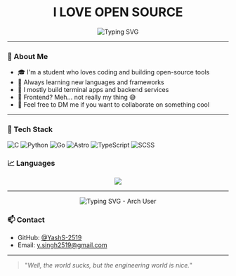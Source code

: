 <h1 align="center">I LOVE OPEN SOURCE</h1>

<p align="center">
  <img src="https://readme-typing-svg.demolab.com?font=Fira+Code&pause=1000&center=true&vCenter=true&width=435&lines=Hi%2C+I'm+Yash!;Open+source+enthusiast+%F0%9F%91%BB;Backend+%26+terminal+apps+lover;Frontend+code+hater+%F0%9F%98%9C" alt="Typing SVG" />
</p>

---

### 👋 About Me

- 🎓 I'm a student who loves coding and building open-source tools  
- 🧠 Always learning new languages and frameworks  
- 🔧 I mostly build terminal apps and backend services  
- 🎨 Frontend? Meh... not really my thing 😅  
- 💬 Feel free to DM me if you want to collaborate on something cool  

---

### 🚀 Tech Stack

![C](https://img.shields.io/badge/C-00599C?style=for-the-badge&logo=c&logoColor=white)
![Python](https://img.shields.io/badge/Python-3776AB?style=for-the-badge&logo=python&logoColor=white)
![Go](https://img.shields.io/badge/Go-00ADD8?style=for-the-badge&logo=go&logoColor=white)
![Astro](https://img.shields.io/badge/Astro-000000?style=for-the-badge&logo=astro&logoColor=white)
![TypeScript](https://img.shields.io/badge/TypeScript-007ACC?style=for-the-badge&logo=typescript&logoColor=white)
![SCSS](https://img.shields.io/badge/SCSS-hotpink?style=for-the-badge&logo=SASS&logoColor=white)

### 📈 Languages

<p align="center">
  <img src="https://github-readme-stats.vercel.app/api/top-langs/?username=YashS-2519&layout=compact&theme=tokyonight" />
</p>

---

<p align="center">
  <img src="https://readme-typing-svg.demolab.com/?font=Fira+Code&pause=1000&color=C5C5C5&background=FF000000&center=true&vCenter=true&random=false&width=380&height=100&repeat=false&lines=I+use+arch+btw." alt="Typing SVG - Arch User" />
</p>

### 📫 Contact

- GitHub: [@YashS-2519](https://github.com/YashS-2519)  
- Email: y.singh2519@gmail.com

---

> "_Well, the world sucks, but the engineering world is nice._"  
